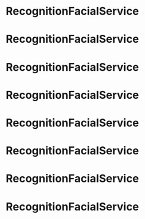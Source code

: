 # RecognitionFacialService
# RecognitionFacialService
# RecognitionFacialService
# RecognitionFacialService
# RecognitionFacialService
# RecognitionFacialService
# RecognitionFacialService
# RecognitionFacialService
